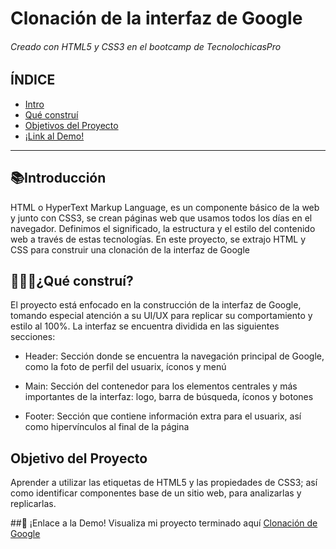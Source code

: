 #  Clonación de la interfaz  de Google
######  Creado con HTML5 y CSS3  en el bootcamp de TecnolochicasPro

## ÍNDICE
*  [Intro]()
*  [Qué construí]()
*  [Objetivos del Proyecto]()
*  [¡Link al Demo!]()

***

## 📚Introducción
HTML o HyperText Markup Language, es un componente básico de la web y junto con CSS3, se crean páginas web que usamos todos los días en el navegador. Definimos el significado, la estructura y el estilo del contenido web a través de estas tecnologías.
En este proyecto, se extrajo HTML y CSS para construir una clonación de la interfaz de Google

## 👩🏻‍💻¿Qué construí?
El proyecto está enfocado en la construcción de la interfaz de Google, tomando especial atención a su UI/UX para replicar su comportamiento y estilo al 100%. La interfaz se encuentra dividida en las siguientes secciones:

* Header: Sección donde se encuentra la navegación principal de Google, como la foto de perfil del usuarix, íconos y menú

* Main: Sección del contenedor para los elementos centrales y más importantes de la interfaz: logo, barra de búsqueda, íconos y botones

*  Footer: Sección que contiene información extra para el usuarix, así como hipervínculos al final de la página

## Objetivo del Proyecto
Aprender a utilizar las etiquetas de HTML5 y las propiedades de CSS3; así como identificar componentes base de un sitio web, para analizarlas y replicarlas.

##🚀 ¡Enlace a la Demo!
Visualiza mi proyecto terminado aquí [Clonación de Google](https://marl3ng.github.io/Google-clone/)
